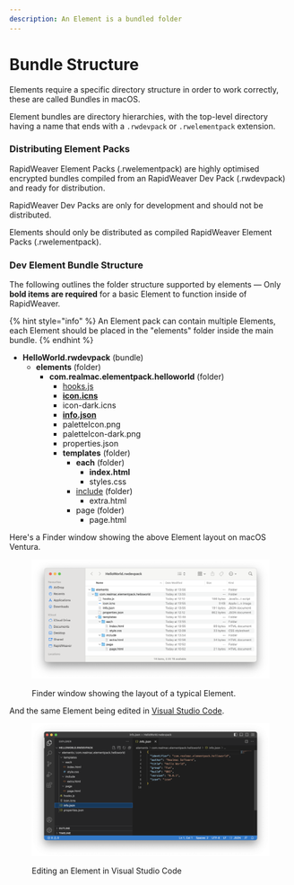 ```yaml
---
description: An Element is a bundled folder
---
```


# Bundle Structure

Elements require a specific directory structure in order to work correctly, these are called Bundles in macOS.

Element bundles are directory hierarchies, with the top-level directory having a name that ends with a `.rwdevpack` or `.rwelementpack` extension.

### Distributing Element Packs

RapidWeaver Element Packs (.rwelementpack) are highly optimised encrypted bundles compiled from an RapidWeaver Dev Pack (.rwdevpack) and ready for distribution.&#x20;

RapidWeaver Dev Packs are only for development and should not be distributed.

Elements should only be distributed as compiled RapidWeaver Element Packs (.rwelementpack).

### Dev Element Bundle Structure

The following outlines the folder structure supported by elements — Only **bold items are required** for a basic Element to function inside of RapidWeaver.

{% hint style="info" %}
An Element pack can contain multiple Elements, each Element should be placed in the "elements" folder inside the main bundle.
{% endhint %}

* **HelloWorld.rwdevpack** (bundle)
  * **elements** (folder)
    * **com.realmac.elementpack.helloworld** (folder)
      * [hooks.js](hooks.md)
      * [**icon.icns**](icons.md)
      * icon-dark.icns
      * [**info.json**](info.json.md)
      * paletteIcon.png
      * paletteIcon-dark.png
      * properties.json
      * **templates** (folder)
        * **each** (folder)
          * **index.html**
          * styles.css
        * [include](include.md) (folder)
          * extra.html
        * page (folder)
          * page.html

Here's a Finder window showing the above Element layout on macOS Ventura.

<figure><img src="../../.gitbook/assets/CleanShot 2023-05-31 at 14.08.03@2x.png" alt=""><figcaption><p>Finder window showing the layout of a typical Element.</p></figcaption></figure>

And the same Element being edited in [Visual Studio Code](https://code.visualstudio.com).

<figure><img src="../../.gitbook/assets/CleanShot 2023-05-31 at 14.26.45@2x.png" alt=""><figcaption><p>Editing an Element in Visual Studio Code</p></figcaption></figure>
